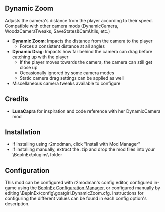 ## Dynamic Zoom
Adjusts the camera's distance from the player according to their speed. Compatible with other camera mods (DynamicCamera, WoodzCameraTweaks, SaveStates&CamUtils, etc.)
- **Dynamic Zoom**: Impacts the distance from the camera to the player
    - Forces a consistent distance at all angles
- **Dynamic Drag**: Impacts how far behind the camera can drag before catching up with the player
    - If the player moves towards the camera, the camera can still get close up
    - Occasionally ignored by some camera modes
    - Static camera drag settings can be applied as well
- Miscellaneous camera tweaks available to configure
## Credits
- **LunaCapra** for inspiration and code reference with her DynamicCamera mod

## Installation
- If installing using r2modman, click "Install with Mod Manager"
- If installing manually, extract the .zip and drop the mod files into your \BepInEx\plugins\ folder

## Configuration
This mod can be configured with r2modman's config editor, configured in-game using the [BepInEx Configuration Manager](https://github.com/BepInEx/BepInEx.ConfigurationManager), or configured manually by editing \BepInEx\config\goatgirl.DynamicZoom.cfg. Instructions for configuring the different values can be found in each config option's description.